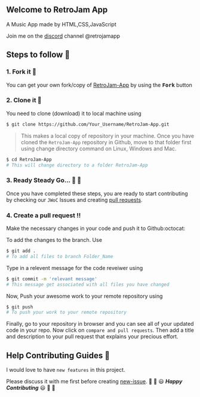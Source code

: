 ## Welcome to RetroJam App
A Music App made by HTML,CSS,JavaScript

Join me on the [discord](www.discord.in) channel @retrojamapp

## Steps to follow :scroll:

### 1. Fork it :fork_and_knife:
You can get your own fork/copy of [RetroJam-App](https://github.com/richard937/RetroJam-App) by using the <kbd><b>Fork</b></kbd> button

### 2. Clone it :busts_in_silhouette:
You need to clone (download) it to local machine using
```sh
$ git clone https://github.com/Your_Username/RetroJam-App.git
```
> This makes a local copy of repository in your machine.
Once you have cloned the `RetroJam-App` repository in Github, move to that folder first using change directory command on Linux, Windows and Mac.
```sh
$ cd RetroJam-App
# This will change directory to a folder RetroJam-App
```
### 3. Ready Steady Go... :turtle: :rabbit2:
Once you have completed these steps, you are ready to start contributing by checking our `JWoC` Issues and creating [pull requests](https://github.com/richard937/RetroJam-App/pulls).

### 4. Create a pull request :bangbang:
Make the necessary changes in your code and push it to Github:octocat:

To add the changes to the branch. Use
```sh
$ git add .
# To add all files to branch Folder_Name
```
Type in a relevent message for the code reveiwer using
```sh
$ git commit -m 'relevant message'
# This message get associated with all files you have changed
```
Now, Push your awesome work to your remote repository using
```sh
$ git push
# To push your work to your remote repository
```
Finally, go to your repository in browser and you can see all of your updated code in your repo. Now click on `compare and pull requests`.
Then add a title and description to your pull request that explains your precious effort.

## Help Contributing Guides :crown:
I would love to have `new features` in this project.

Please discuss it with me first before creating [new-issue](https://github.com/richard937/RetroJam-App/issues/new).
:tada: :confetti_ball: :smiley: _**Happy Contributing**_ :smiley: :confetti_ball: :tada:
